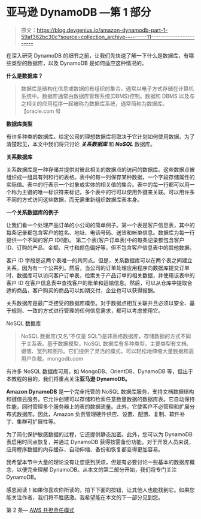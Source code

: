 # 亚马逊 DynamoDB —第 1 部分

> 原文：<https://blog.devgenius.io/amazon-dynamodb-part-1-59af362bc30c?source=collection_archive---------11----------------------->

在深入研究 DynamoDB 的细节之前，让我们先快速了解一下什么是数据库，有哪些类型的数据库，以及 DynamoDB 是如何适应这种情况的。

**什么是数据库？**

> 数据库是结构化信息或数据的有组织的集合，通常以电子方式存储在计算机系统中。数据库通常由数据库管理系统(DBMS)控制。数据和 DBMS 以及与之相关的应用程序一起被称为数据库系统，通常简称为数据库。【oracle.com 号

**数据库类型**

有许多种类的数据库。给定公司的理想数据库将取决于它计划如何使用数据。为了清楚起见，本文中我们将只讨论 ***关系数据库*** 和 ***NoSQL*** 数据库。

**关系数据库**

关系数据库是一种存储并提供对彼此相关的数据点的访问的数据库。这些数据点被组织成一组具有列和行的表格。表中的每一列保存某种数据，一个字段存储属性的实际值。表中的行表示一个对象或实体的相关值的集合。表中的每一行都可以用一个称为主键的唯一标识符来标记，多个表中的行可以使用外键来关联。可以用许多不同的方式访问这些数据，而无需重新组织数据库表本身。

**一个关系数据库的例子**

让我们看一个处理产品订单的小公司的简单例子。第一个表是客户信息表，其中的每条记录都包含客户的姓名、地址、电话号码、送货和帐单信息。数据库为每一行提供一个不同的客户 ID(键)。
第二个表(客户订单表)中的每条记录都包含客户 ID、订购的产品、金额、尺寸和颜色偏好等，但不包含客户信息表中的其他数据。

客户 ID 字段是这两个表唯一的共同点。但是，关系数据库可以在两个表之间建立关系，因为有一个公共列。然后，当公司的订单处理应用程序向数据库提交订单时，数据库可以访问客户订单表，检索关于产品订单的相关数据，并使用该表中的客户 ID 在客户信息表中查找客户的账单和运输信息。然后，可以从仓库中提取合适的商品，客户购买的商品可以如期交付，企业也可以获得报酬。

关系数据库是最广泛接受的数据库模型。对于数据点相互关联并且必须以安全、基于规则、一致的方式进行管理的任何信息需求，都可以考虑使用它。

NoSQL 数据库

> NoSQL 数据库(又名“不仅是 SQL”)是非表格数据库，存储数据的方式不同于关系表。基于数据模型，NoSQL 数据库有多种类型。主要类型有文档、键值、宽列和图形。它们提供了灵活的模式，可以轻松地伸缩大量数据和高用户负载。mongodb.com

有许多 NoSQL 数据库可用，如 MongoDB、OrientDB、DynamoDB 等，但出于本教程的目的，我们将重点关注**亚马逊 DynamoDB。**

**Amazon DynamoDB** 是一个完全托管的 NoSQL 数据库服务，支持文档数据结构和键值云服务。它允许创建可以存储和检索任意数量数据的数据库表。它自动保持性能，同时管理多个服务器上的表的数据流量。此外，它使客户不必管理和扩展分布式数据库。因此，Amazon 负责管理硬件供应、设置、配置、复制、软件补丁、集群可扩展性等。

为了简化保护敏感数据的过程，它还提供静态加密。此外，您可以为 DynamoDB 表启用时间点恢复，并通过 DynamoDB 获得按需备份功能。对于开发人员来说，应用程序数据的内存缓存、自动伸缩、备份和恢复都变得更加容易。

我希望本节中大量的理论没有让您感到厌烦，但是有必要讨论一些基本的数据库概念，以便完全理解 DynamoDB。从本文的第二部分开始，我们将专门关注 DynamoDB。

感恩阅读！如果你喜欢你所读的，拍下下面的按钮，让其他人也能找到它。如果您能关注作者，我们将不胜感激。我希望能在本文的下一部分见到您。

第 2 条— [AWS 共担责任模式](https://medium.com/@jikaramit21/aws-shared-responsibility-model-17cdb482b325)
